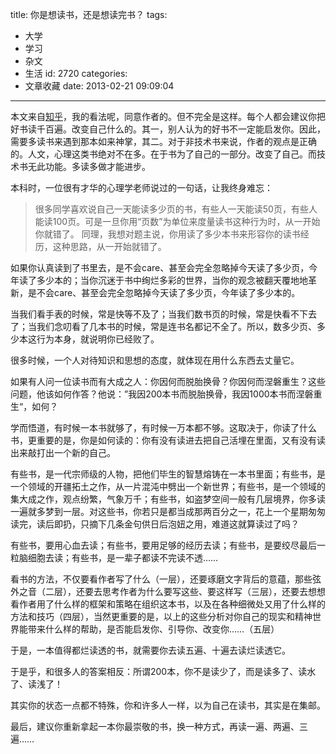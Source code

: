 title: 你是想读书，还是想读完书？
tags:
  - 大学
  - 学习
  - 杂文
  - 生活
id: 2720
categories:
  - 文章收藏
date: 2013-02-21 09:09:04
---

本文来自[知乎](http://www.zhihu.com/question/20244284)，我的看法呢，同意作者的。但不完全是这样。每个人都会建议你把好书读千百遍。改变自己什么的。其一，别人认为的好书不一定能启发你。因此，需要多读书来遇到那本如来神掌，其二。对于非技术书来说，作者的观点是正确的。人文，心理这类书绝对不在多。在于书为了自己的一部分。改变了自己。而技术书无此功能。多读多做才能进步。

本科时，一位很有才华的心理学老师说过的一句话，让我终身难忘：
> 很多同学喜欢说自己一天能读多少页的书，有些人一天能读50页，有些人能读100页。可是一旦你用“页数”为单位来度量读书这种行为时，从一开始你就错了。
同理，我想对题主说，你用读了多少本书来形容你的读书经历，这种思路，从一开始就错了。

如果你认真读到了书里去，是不会care、甚至会完全忽略掉今天读了多少页，今年读了多少本的；当你沉迷于书中绚烂多彩的世界，当你的观念被翻天覆地地革新，是不会care、甚至会完全忽略掉今天读了多少页，今年读了多少本的。

当我们看手表的时候，常是快等不及了；当我们数书页的时候，常是快看不下去了；当我们念叨看了几本书的时候，常是连书名都记不全了。所以，数多少页、多少本这行为本身，就说明你已经败了。

很多时候，一个人对待知识和思想的态度，就体现在用什么东西去丈量它。

如果有人问一位读书而有大成之人：你因何而脱胎换骨？你因何而涅磐重生？这些问题，他该如何作答？他说：”我因200本书而脱胎换骨，我因1000本书而涅磐重生“，如何？

学而悟道，有时候一本书就够了，有时候一万本都不够。这取决于，你读了什么书，更重要的是，你是如何读的：你有没有读进去把自己活埋在里面，又有没有读出来敲打出一个新的自己。

有些书，是一代宗师级的人物，把他们毕生的智慧熔铸在一本书里面；有些书，是一个领域的开疆拓土之作，从一片混沌中劈出一个新世界；有些书，是一个领域的集大成之作，观点纷繁，气象万千；有些书，如盗梦空间一般有几层境界，你多读一遍就多梦到一层。对这些书，你若只是都当成那两百分之一，花上一个星期匆匆读完，读后即扔，只摘下几条金句供日后泡妞之用，难道这就算读过了吗？

有些书，要用心血去读；有些书，要用足够的经历去读；有些书，是要绞尽最后一粒脑细胞去读；有些书，是一辈子都读不完读不透……

看书的方法，不仅要看作者写了什么（一层），还要琢磨文字背后的意蕴，那些弦外之音（二层），还要去思考作者为什么要写这些、要这样写（三层），还要去想想看作者用了什么样的框架和策略在组织这本书，以及在各种细微处又用了什么样的方法和技巧（四层），当然更重要的是，以上的这些分析对你自己的现实和精神世界能带来什么样的帮助，是否能启发你、引导你、改变你……（五层）

于是，一本值得都烂读透的书，就需要你去读五遍、十遍去读烂读透它。

于是乎，和很多人的答案相反：所谓200本，你不是读少了，而是读多了、读水了、读浅了！

其实你的状态一点都不特殊，你和许多人一样，以为自己在读书，其实是在集邮。

最后，建议你重新拿起一本你最崇敬的书，换一种方式，再读一遍、两遍、三遍……